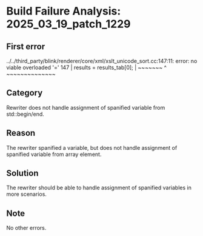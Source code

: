 # Build Failure Analysis: 2025_03_19_patch_1229

## First error

../../third_party/blink/renderer/core/xml/xslt_unicode_sort.cc:147:11: error: no viable overloaded '='
  147 |   results = results_tab[0];
      |   ~~~~~~~ ^ ~~~~~~~~~~~~~~

## Category
Rewriter does not handle assignment of spanified variable from std::begin/end.

## Reason
The rewriter spanified a variable, but does not handle assignment of spanified variable from array element.

## Solution
The rewriter should be able to handle assignment of spanified variables in more scenarios.

## Note
No other errors.